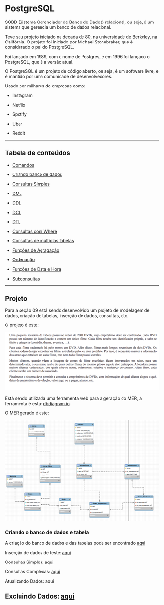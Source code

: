 # PostgreSQL

SGBD (Sistema Gerenciador de Banco de Dados) relacional, ou seja, é um sistema que gerencia um banco de dados relacional.

Teve seu projeto iniciado na decada de 80, na universidade de Berkeley, na Califórnia. O projeto foi iniciado por Michael Stonebraker, que é considerado o pai do PostgreSQL.

Foi lançado em 1989, com o nome de Postgres, e em 1996 foi lançado o PostgreSQL, que é a versão atual.

O PostgreSQL é um projeto de código aberto, ou seja, é um software livre, e é mantido por uma comunidade de desenvolvedores.

Usado por milhares de empresas como:

- Instagram

- Netflix

- Spotify

- Uber

- Reddit

---

## Tabela de conteúdos

- [Comandos](/PostgreSQL/Comandos.md)

- [Criando banco de dados](/PostgreSQL/criação_de_banco_de_dados.sql)

- [Consultas Simples](/PostgreSQL/consultas_simples.sql)

- [DML](/PostgreSQL/DML.sql)

- [DDL](/PostgreSQL/DDL.sql)

- [DCL](/PostgreSQL/DCL.sql)

- [DTL](/PostgreSQL/DTL.sql)

- [Consultas com Where](/PostgreSQL/consultas_com_where.sql)

- [Consultas de múltiplas tabelas](/PostgreSQL/consultas_de_multiplas_tabela.sql)

- [Funções de Agragação](/PostgreSQL/funções_de_agregação.sql)

- [Ordenação](/PostgreSQL/Ordenação.sql)

- [Funções de Data e Hora](/PostgreSQL/Funções_data_e_hora.sql)

- [Subconsultas](/PostgreSQL/subconsultas.sql)

---

## Projeto

Para a seção 09 está sendo desenvolvido um projeto de modelagem de dados, criação de tabelas, inserção de dados, consultas, etc.

O projeto é este: 

![Projeto](/PostgreSQL/projeto/descrição.png)

Está sendo utilizada uma ferramenta web para a geração do MER, a ferramenta é esta: [dbdiagram.io](https://dbdiagram.io/home)

O MER gerado é este:

![MER](/PostgreSQL/projeto/MER.png)

### Criando o banco de dados e tabela

A criação do banco de dados e das tabelas pode ser encontrado [aqui](/PostgreSQL/projeto/criação_tabela.sql)

Inserção de dados de teste: [aqui](/PostgreSQL/projeto/inserindo_dados_de_teste.sql)

Consultas Simples: [aqui](/PostgreSQL/projeto/consultas_simples.sql)

Consultas Complexas: [aqui](/PostgreSQL/projeto/consultas_complexas.sql)

Atualizando Dados: [aqui](/PostgreSQL/projeto/atualizando_dados.sql)

Excluindo Dados: [aqui](/PostgreSQL/projeto/deletando_dados.sql)
---